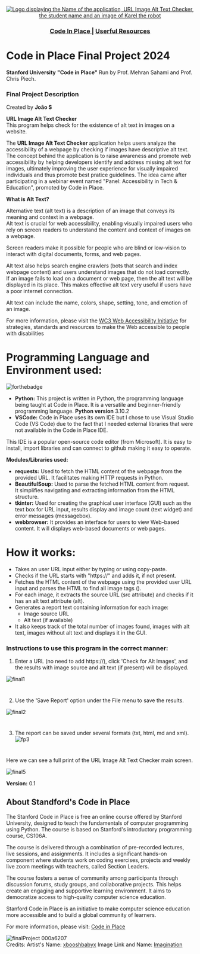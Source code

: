 <p align="center">
  <a href="https://github.com/JoaoS-Dev/Standford-Code_In_Place-Final-Project-2024">
    <img src="https://github.com/JoaoS-Dev/Standford-Code_In_Place-Final-Project-2024/assets/172130901/d13750a9-81ad-4083-bf83-f3233215278f" alt="Logo displaying the Name of the application, URL Image Alt Text Checker, the student name and an image of Karel the robot" >
  </a>
  <div align="center">
  <h3>
    <a href="codeinplace.standford.edu">
      Code In Place
    </a>
    <span> | </span>
    <a href="https://www.w3.org/WAI/">
      Userful Resources
    </a>
  </h3>
</div>
</P>

# Code in Place Final Project 2024

**Stanford University** **"Code in Place"** Run by Prof. Mehran Sahami and Prof. Chris Piech.
### Final Project Description
Created by **João S**<br/>

**URL Image Alt Text Checker**<br/>
This program helps check for the existence of alt text in images on a website.<br/>

The **URL Image Alt Text Checker** application helps users analyze the accessibility of a webpage by checking if images have descriptive alt text.
The concept behind the application is to raise awareness and promote web accessibility by helping developers identify and address missing alt text 
for images, ultimately improving the user experience for visually impaired individuals and thus promote best pratice guidelines. The idea came after 
participating in a webinar event named "Panel: Accessibility in Tech & Education", promoted by Code in Place.

**What is Alt Text?**

Alternative text (alt text) is a description of an image that conveys its meaning and context in a webpage.<br/>
Alt text is crucial for web accessibility, enabling visually impaired users who rely on screen readers 
to understand the content and context of images on a webpage.

Screen readers make it possible for people who are blind or low-vision to interact with digital documents, forms, and web pages.

Alt text also helps search engine crawlers (bots that search and index webpage content) and users understand images that 
do not load correctly. If an image fails to load on a document or web page, then the alt text will be displayed in its place.
This makes effective alt text very useful if users have a poor internet connection.

Alt text can include the name, colors, shape, setting, tone, and emotion of an image.

For more information, please visit the <a href="https://www.w3.org/WAI/"> WC3 Web Accessibility Initiative</a> for strategies, standards and resources to make the Web accessible 
to people with disabilities

 
# Programming Language and Environment used:<br/> 
![forthebadge](https://forthebadge.com/images/badges/made-with-python.svg)

 - **Python:** This project is written in Python, the programming language being taught at Code in Place. It is a versatile and beginner-friendly programming language. **Python version** 3.10.2<br/>
 - **VSCode:** Code in Place uses its own IDE but I chose to use Visual Studio Code (VS Code) due to the fact that I needed external libraries that were not available in the 
Code in Place IDE.<br/>

This IDE is a popular open-source code editor (from Microsoft). It is easy to install, import libraries and can connect to github making it easy to operate.

**Modules/Libraries used:**

- **requests:** Used to fetch the HTML content of the webpage from the provided URL. It facilitates making HTTP requests in Python.
- **BeautifulSoup:** Used to parse the fetched HTML content from request. It simplifies navigating and extracting information from the HTML structure.
- **tkinter:** Used for creating the graphical user interface (GUI) such as the text box for URL input, results display and image count (text widget) and error messages (messagebox).
- **webbrowser:** It provides an interface for users to view Web-based content. It will displays web-based documents or web pages.

# **How it works:**

 - Takes an user URL input either by typing or using copy-paste.
 - Checks if the URL starts with "https://" and adds it, if not present.
 - Fetches the HTML content of the webpage using the provided user URL input and parses the HTML to find all image tags (<img>).
 - For each image, it extracts the source URL (src attribute) and checks if it has an alt text attribute (alt).
 - Generates a report text containing information for each image:
     * Image source URL
     * Alt text (if available)
 - It also keeps track of the total number of images found, images with alt text, images without alt text and displays it in the GUI.

### Instructions to use this program in the correct manner:
  1. Enter a URL (no need to add https://), click 'Check for Alt Images', and the results with image source and alt text (if present) will be displayed.<br/>
  
  ![final1](https://github.com/JoaoS-Dev/Standford-Code_In_Place-Final-Project-2024/assets/172130901/545c7bf4-436a-4b62-b2a3-c1b3ff5ad8df)<br/>
  #
  
  2. Use the 'Save Report' option under the File menu to save the results.<br/>
  
  ![final2](https://github.com/JoaoS-Dev/Standford-Code_In_Place-Final-Project-2024/assets/172130901/9dc3532c-3ff9-4a89-8c17-713fcc4e0481)<br/>
  #
  
  3. The report can be saved under several formats (txt, html, md and xml).<br/>
  ![fp3](https://github.com/JoaoS-Dev/Standford-Code_In_Place-Final-Project-2024/assets/172130901/4cce938f-aae2-473e-bdc9-5e96ae5e14ee)<br/>
  #
  
  Here we can see a full print of the URL Image Alt Text Checker main screen.<br/>
  
  ![final5](https://github.com/JoaoS-Dev/Standford-Code_In_Place-Final-Project-2024/assets/172130901/74823ffd-df1b-44be-afe6-605d9c1936e5)

**Version:** 0.1

## About Standford's Code in Place
The Stanford Code in Place is free an online course offered by Stanford University, designed to teach the fundamentals of computer programming using Python. 
The course is based on Stanford's introductory programming course, CS106A.

The course is delivered through a combination of pre-recorded lectures, live sessions, and assignments. It includes a significant hands-on component 
where students work on coding exercises, projects and weekly live zoom meetings with teachers, called Section Leaders.

The course fosters a sense of community among participants through discussion forums, study groups, and collaborative projects. This helps create an 
engaging and supportive learning environment. It aims to democratize access to high-quality computer science education.

Stanford Code in Place is an initiative to make computer science education more accessible and to build a global community of learners.<br/>

For more information, please visit: <a href="https://codeinplace.standford.edu">Code in Place</a><br/>

![finalProject 000a6207](https://github.com/JoaoS-Dev/Standford-Code_In_Place-Final-Project-2024/assets/172130901/e2d61940-80f9-4aec-96c1-aa2620ef7684)<br/>
Credits: Artist's Name: <a href="https://www.deviantart.com/xbooshbabyx">xbooshbabyx</a> 
Image Link and Name: <a href="https://www.deviantart.com/xbooshbabyx/art/Imagination-124194321">Imagination</a>
